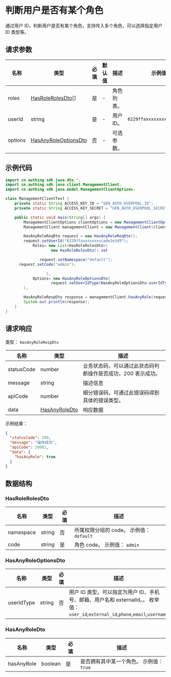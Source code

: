 # 判断用户是否有某个角色

<!--
  警告⚠️：
  不要直接修改该文档，
  https://github.com/Authing/authing-docs-factory
  使用该项目进行生成
-->

<LastUpdated />

通过用户 ID，判断用户是否有某个角色，支持传入多个角色，可以选择指定用户 ID 类型等。

## 请求参数

| 名称    | 类型                                                     | 必填 | 默认值 | 描述       | 示例值                     |
| ------- | -------------------------------------------------------- | ---- | ------ | ---------- | -------------------------- |
| roles   | <a href="#HasRoleRolesDto">HasRoleRolesDto[]</a>         | 是   | -      | 角色列表。 |                            |
| userId  | string                                                   | 是   | -      | 用户 ID。  | `6229ffaxxxxxxxxcade3e3d9` |
| options | <a href="#HasAnyRoleOptionsDto">HasAnyRoleOptionsDto</a> | 否   | -      | 可选参数。 |                            |

## 示例代码

```java
import cn.authing.sdk.java.dto.*;
import cn.authing.sdk.java.client.ManagementClient;
import cn.authing.sdk.java.model.ManagementClientOptions;

class ManagementClientTest {
    private static String ACCESS_KEY_ID = "GEN_AUTH_USERPOOL_ID";
    private static String ACCESS_KEY_SECRET = "GEN_AUTH_USERPOOL_SECRET";

    public static void main(String[] args) {
        ManagementClientOptions clientOptions = new ManagementClientOptions(ACCESS_KEY_ID, ACCESS_KEY_SECRET);
        ManagementClient managementClient = new ManagementClient(clientOptions);

        HasAnyRoleReqDto request = new HasAnyRoleReqDto();
        request.setUserId("6229ffaxxxxxxxxcade3e3d9");
            Roles= new List<HasRoleRolesDto>(
                    new HasRoleRolesDto().set

               request.setNamespace("default");
      request.setCode("admin");

                  ),
            Options= new HasAnyRoleOptionsDto(
                    request.setUserIdType(HasAnyRoleOptionsDto.userIdType.USER_ID);
        ),

        HasAnyRoleRespDto response = managementClient.hasAnyRole(request);
        System.out.println(response);
    }
}
```

## 请求响应

类型： `HasAnyRoleRespDto`

| 名称       | 类型                                       | 描述                                                         |
| ---------- | ------------------------------------------ | ------------------------------------------------------------ |
| statusCode | number                                     | 业务状态码，可以通过此状态码判断操作是否成功，200 表示成功。 |
| message    | string                                     | 描述信息                                                     |
| apiCode    | number                                     | 细分错误码，可通过此错误码得到具体的错误类型。               |
| data       | <a href="#HasAnyRoleDto">HasAnyRoleDto</a> | 响应数据                                                     |

示例结果：

```json
{
  "statusCode": 200,
  "message": "操作成功",
  "apiCode": 20001,
  "data": {
    "hasAnyRole": true
  }
}
```

## 数据结构

### <a id="HasRoleRolesDto"></a> HasRoleRolesDto

| 名称      | 类型   | 必填 | 描述                                     |
| --------- | ------ | ---- | ---------------------------------------- |
| namespace | string | 否   | 所属权限分组的 code。 示例值： `default` |
| code      | string | 是   | 角色 code。 示例值： `admin`             |

### <a id="HasAnyRoleOptionsDto"></a> HasAnyRoleOptionsDto

| 名称       | 类型   | 必填 | 描述                                                                                                                              |
| ---------- | ------ | ---- | --------------------------------------------------------------------------------------------------------------------------------- |
| userIdType | string | 否   | 用户 ID 类型，可以指定为用户 ID、手机号、邮箱、用户名和 externalId。。 枚举值：`user_id`,`external_id`,`phone`,`email`,`username` |

### <a id="HasAnyRoleDto"></a> HasAnyRoleDto

| 名称       | 类型    | 必填 | 描述                                     |
| ---------- | ------- | ---- | ---------------------------------------- |
| hasAnyRole | boolean | 是   | 是否拥有其中某一个角色。 示例值： `true` |
